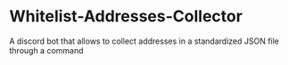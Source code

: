 # Whitelist-Addresses-Collector
A discord bot that allows to collect addresses in a standardized JSON file through a command
